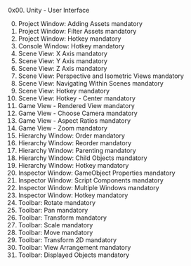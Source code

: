 0x00. Unity - User Interface

0. Project Window: Adding Assets mandatory
1. Project Window: Filter Assets mandatory
2. Project Window: Hotkey mandatory
3. Console Window: Hotkey mandatory
4. Scene View: X Axis mandatory
5. Scene View: Y Axis mandatory
6. Scene View: Z Axis mandatory
7. Scene View: Perspective and Isometric Views mandatory
8. Scene View: Navigating Within Scenes mandatory
9. Scene View: Hotkey mandatory
10. Scene View: Hotkey - Center mandatory
11. Game View - Rendered View mandatory
12. Game View - Choose Camera mandatory
13. Game View - Aspect Ratios mandatory
14. Game View - Zoom mandatory
15. Hierarchy Window: Order mandatory
16. Hierarchy Window: Reorder mandatory
17. Hierarchy Window: Parenting mandatory
18. Hierarchy Window: Child Objects mandatory
19. Hierarchy Window: Hotkey mandatory
20. Inspector Window: GameObject Properties mandatory
21. Inspector Window: Script Components mandatory
22. Inspector Window: Multiple Windows mandatory
23. Inspector Window: Hotkey mandatory
24. Toolbar: Rotate mandatory
25. Toolbar: Pan mandatory
26. Toolbar: Transform mandatory
27. Toolbar: Scale mandatory
28. Toolbar: Move mandatory
29. Toolbar: Transform 2D mandatory
30. Toolbar: View Arrangement mandatory
31. Toolbar: Displayed Objects mandatory